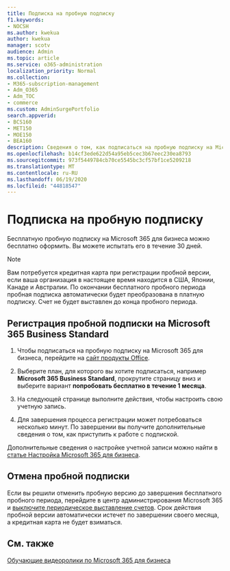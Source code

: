 ```yaml
---
title: Подписка на пробную подписку
f1.keywords:
- NOCSH
ms.author: kwekua
author: kwekua
manager: scotv
audience: Admin
ms.topic: article
ms.service: o365-administration
localization_priority: Normal
ms.collection:
- M365-subscription-management
- Adm_O365
- Adm_TOC
- commerce
ms.custom: AdminSurgePortfolio
search.appverid:
- BCS160
- MET150
- MOE150
- BEA160
description: Сведения о том, как подписаться на пробную подписку на Microsoft 365 для бизнеса.
ms.openlocfilehash: b14cf3ede622d54a95eb5cec3b67eec230ea8793
ms.sourcegitcommit: 973f5449784cb70ce5545bc3cf57bf1ce5209218
ms.translationtype: MT
ms.contentlocale: ru-RU
ms.lasthandoff: 06/19/2020
ms.locfileid: "44818547"
---
```

# <a name="sign-up-for-a-trial-subscription"></a>Подписка на пробную подписку

Бесплатную пробную подписку на Microsoft 365 для бизнеса можно бесплатно оформить. Вы можете испытать его в течение 30 дней.

> [!NOTE]
> Вам потребуется кредитная карта при регистрации пробной версии, если ваша организация в настоящее время находится в США, Японии, Канаде и Австралии. По окончании бесплатного пробного периода пробная подписка автоматически будет преобразована в платную подписку. Счет не будет выставлен до конца пробного периода.

## <a name="sign-up-for-a-microsoft-365-business-standard-trial-subscription"></a>Регистрация пробной подписки на Microsoft 365 Business Standard

1. Чтобы подписаться на пробную подписку на Microsoft 365 для бизнеса, перейдите на [сайт продукты Office](https://www.aka.ms/office365signup).

2. Выберите план, для которого вы хотите подписаться, например **Microsoft 365 Business Standard**, прокрутите страницу вниз и выберите вариант **попробовать бесплатно в течение 1 месяца**.

3. На следующей странице выполните действия, чтобы настроить свою учетную запись.

4. Для завершения процесса регистрации может потребоваться несколько минут. По завершении вы получите дополнительные сведения о том, как приступить к работе с подпиской.

Дополнительные сведения о настройке учетной записи можно найти в [статье Настройка Microsoft 365 для бизнеса](../admin/setup/setup.md).

## <a name="cancel-my-trial-subscription"></a>Отмена пробной подписки

Если вы решили отменить пробную версию до завершения бесплатного пробного периода, перейдите в центр администрирования Microsoft 365 и [выключите периодическое выставление счетов](subscriptions/renew-your-subscription.md#turn-recurring-billing-off-or-on). Срок действия пробной версии автоматически истечет по завершении своего месяца, а кредитная карта не будет взиматься.

## <a name="see-also"></a>См. также

[Обучающие видеоролики по Microsoft 365 для бизнеса](https://support.microsoft.com/office/6ab4bbcd-79cf-4000-a0bd-d42ce4d12816)